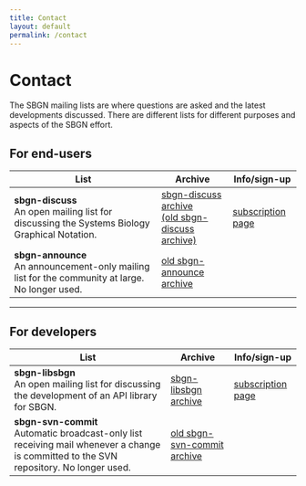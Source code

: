```yaml
---
title: Contact
layout: default
permalink: /contact
---
```


# Contact

The SBGN mailing lists are where questions are asked and the latest developments discussed. There are different lists for different purposes and aspects of the SBGN effort.

## For end-users

 List | Archive | Info/sign-up
--|---|--
**sbgn-discuss** <br> An open mailing list for discussing the Systems Biology Graphical Notation.  | [sbgn-discuss archive](https://groups.google.com/forum/#!forum/sbgn-discuss) <br> [(old sbgn-discuss archive)](https://lists.caltech.edu/pipermail/sbgn-discuss/) | [subscription page](https://groups.google.com/forum/#!forum/sbgn-discuss)       
 **sbgn-announce** <br>  An announcement-only mailing list for the community at large. No longer used.                | [old sbgn-announce archive](http://sourceforge.net/mailarchive/forum.php?forum_name=sbgn-announce) |  


___

## For developers

| List   | Archive| Info/sign-up                                 |
|--|--|--|
| **sbgn-libsbgn** <br> An open mailing list for discussing the development of an API library for SBGN.                     | [sbgn-libsbgn archive](http://sourceforge.net/mailarchive/forum.php?forum_name=sbgn-libsbgn)       | [subscription page](https://lists.sourceforge.net/lists/listinfo/sbgn-libsbgn)    |
| **sbgn-svn-commit** <br> Automatic broadcast-only list receiving mail whenever a change is committed to the SVN repository. No longer used.  | [old sbgn-svn-commit archive](http://sourceforge.net/mailarchive/forum.php?forum_name=sbgn-svn-commit) |  |
